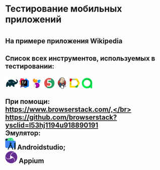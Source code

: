 <h1>Тестирование мобильных приложений<h1>
<h2> На примере приложения Wikipedia
<h2>Список всех инструментов, используемых в тестировании: <br> 
  
  ![This is an image](/design/icons/Gradle.png)![This is an image](/design/icons/Intelij_IDEA.png)![This is an image](/design/icons/Selenide.png)![This is an image](/design/icons/JUnit5.png)![This is an image](/design/icons/Jenkins.png)![This is an image](/design/icons/Allure_Report.png)![This is an image](/design/icons/AllureTestOps.png)</br>
  
  При помощи: </br>
  https://www.browserstack.com/,</br>
  https://github.com/browserstack?ysclid=l53hj1194u918890191</br>
  Эмулятор:</br>
  ![This is an image](/design/icons/androidstudio.png) Androidstudio;</br>
  ![This is an image](/design/icons/appium.png) Appium</br><h2> 
  

